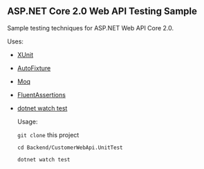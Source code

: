 ## ASP.NET Core 2.0 Web API Testing Sample

Sample testing techniques for ASP.NET Web API Core 2.0.

Uses:
- [XUnit](https://github.com/xunit/xunit)
- [AutoFixture](https://github.com/AutoFixture/AutoFixture)
- [Moq](https://github.com/Moq/moq)
- [FluentAssertions](https://github.com/fluentassertions/fluentassertions)
- [dotnet watch test](https://github.com/aspnet/DotNetTools)

  Usage: 

  `git clone` this project
  
  `cd Backend/CustomerWebApi.UnitTest`

  `dotnet watch test`



